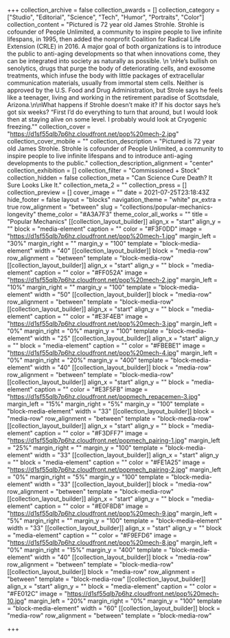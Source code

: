 +++
collection_archive = false
collection_awards = []
collection_category = ["Studio", "Editorial", "Science", "Tech", "Humor", "Portraits", "Color"]
collection_content = "Pictured is 72 year old James Strohle. Strohle is cofounder of People Unlimited, a community to inspire people to live infinite lifespans, in 1995, then added the nonprofit Coalition for Radical Life Extension (CRLE) in 2016. A major goal of both organizations is to introduce the public to anti-aging developments so that when innovations come, they can be integrated into society as naturally as possible.⁠⁠  \n⁠⁠  \nHe’s bullish on senolytics, drugs that purge the body of deteriorating cells, and exosome treatments, which infuse the body with little packages of extracellular communication materials, usually from immortal stem cells. Neither is approved by the U.S. Food and Drug Administration, but Strole says he feels like a teenager, living and working in the retirement paradise of Scottsdale, Arizona.⁠⁠\n\nWhat happens if Strohle doesn’t make it? If his doctor says he’s got six weeks? “First I’d do everything to turn that around, but I would look then at staying alive on some level. I probably would look at Cryogenic freezing.\"⁠⁠"
collection_cover = "https://d1sf55qlb7p6hz.cloudfront.net/pop%20mech-2.jpg"
collection_cover_mobile = ""
collection_description = "Pictured is 72 year old James Strohle. Strohle is cofounder of People Unlimited, a community to inspire people to live infinite lifespans and to introduce anti-aging developments to the public."
collection_description_alignment = "center"
collection_exhibition = []
collection_filter = "Commissioned + Stock"
collection_hidden = false
collection_meta = "Can Science Cure Death? It Sure Looks Like It."
collection_meta_2 = ""
collection_press = []
collection_preview = []
cover_image = ""
date = 2021-07-25T23:18:43Z
hide_footer = false
layout = "blocks"
navigation_theme = "white"
px_extra = true
row_alignment = "between"
slug = "collections/popular-mechanics-longevity"
theme_color = "#A3A7F3"
theme_color_all_works = ""
title = "Popular Mechanics"
[[collection_layout_builder]]
align_x = "start"
align_y = ""
block = "media-element"
caption = ""
color = "#F3F0DD"
image = "https://d1sf55qlb7p6hz.cloudfront.net/pop%20mech-1.jpg"
margin_left = "30%"
margin_right = ""
margin_y = "100"
template = "block-media-element"
width = "40"
[[collection_layout_builder]]
block = "media-row"
row_alignment = "between"
template = "block-media-row"
[[collection_layout_builder]]
align_x = "start"
align_y = ""
block = "media-element"
caption = ""
color = "#FF052A"
image = "https://d1sf55qlb7p6hz.cloudfront.net/pop%20mech-2.jpg"
margin_left = "10%"
margin_right = ""
margin_y = "100"
template = "block-media-element"
width = "50"
[[collection_layout_builder]]
block = "media-row"
row_alignment = "between"
template = "block-media-row"
[[collection_layout_builder]]
align_x = "start"
align_y = ""
block = "media-element"
caption = ""
color = "#E3F4EB"
image = "https://d1sf55qlb7p6hz.cloudfront.net/pop%20mech-3.jpg"
margin_left = "0%"
margin_right = "0%"
margin_y = "100"
template = "block-media-element"
width = "25"
[[collection_layout_builder]]
align_x = "start"
align_y = ""
block = "media-element"
caption = ""
color = "#FBEBE1"
image = "https://d1sf55qlb7p6hz.cloudfront.net/pop%20mech-4.jpg"
margin_left = "0%"
margin_right = "20%"
margin_y = "400"
template = "block-media-element"
width = "40"
[[collection_layout_builder]]
block = "media-row"
row_alignment = "between"
template = "block-media-row"
[[collection_layout_builder]]
align_x = "start"
align_y = ""
block = "media-element"
caption = ""
color = "#E3F5FB"
image = "https://d1sf55qlb7p6hz.cloudfront.net/popmech_repacemen-3.jpg"
margin_left = "15%"
margin_right = "5%"
margin_y = "100"
template = "block-media-element"
width = "33"
[[collection_layout_builder]]
block = "media-row"
row_alignment = "between"
template = "block-media-row"
[[collection_layout_builder]]
align_x = "start"
align_y = ""
block = "media-element"
caption = ""
color = "#F3DFF7"
image = "https://d1sf55qlb7p6hz.cloudfront.net/popmech_pairing-1.jpg"
margin_left = "25%"
margin_right = ""
margin_y = "100"
template = "block-media-element"
width = "33"
[[collection_layout_builder]]
align_x = "start"
align_y = ""
block = "media-element"
caption = ""
color = "#FE1A25"
image = "https://d1sf55qlb7p6hz.cloudfront.net/popmech_pairing-2.jpg"
margin_left = "0%"
margin_right = "5%"
margin_y = "100"
template = "block-media-element"
width = "33"
[[collection_layout_builder]]
block = "media-row"
row_alignment = "between"
template = "block-media-row"
[[collection_layout_builder]]
align_x = "start"
align_y = ""
block = "media-element"
caption = ""
color = "#E0F8D8"
image = "https://d1sf55qlb7p6hz.cloudfront.net/pop%20mech-9.jpg"
margin_left = "5%"
margin_right = ""
margin_y = "100"
template = "block-media-element"
width = "33"
[[collection_layout_builder]]
align_x = "start"
align_y = ""
block = "media-element"
caption = ""
color = "#F9EFD6"
image = "https://d1sf55qlb7p6hz.cloudfront.net/pop%20mech-8.jpg"
margin_left = "0%"
margin_right = "15%"
margin_y = "400"
template = "block-media-element"
width = "40"
[[collection_layout_builder]]
block = "media-row"
row_alignment = "between"
template = "block-media-row"
[[collection_layout_builder]]
block = "media-row"
row_alignment = "between"
template = "block-media-row"
[[collection_layout_builder]]
align_x = "start"
align_y = ""
block = "media-element"
caption = ""
color = "#FE012C"
image = "https://d1sf55qlb7p6hz.cloudfront.net/pop%20mech-10.jpg"
margin_left = "20%"
margin_right = "0%"
margin_y = "100"
template = "block-media-element"
width = "60"
[[collection_layout_builder]]
block = "media-row"
row_alignment = "between"
template = "block-media-row"

+++
